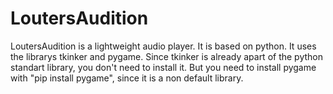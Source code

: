 LoutersAudition
===============

LoutersAudition is a lightweight audio player.
It is based on python. It uses the librarys tkinker and pygame.
Since tkinker is already apart of the python standart library, you don't need to install it.
But you need to install pygame with "pip install pygame", since it is a non default library.
